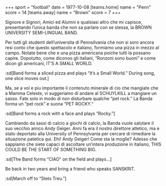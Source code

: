 +++
sport = "football"
date = 1977-10-08
[teams.home]
name = "Penn"
score = 14
[teams.away]
name = "Brown"
score = 7
+++

Signore e Signori, Amici ed Alumni e qualsiasi altro che mi capisce, presentando l’unica banda che non sa parlare con se stessa, la BROWN UNIVERSITY SEMI-LINGUAL BAND.

Per tutti gli studenti dell’universita di Pennsilvania che non si soro ancora resi conto che questo spettacolo e italiano, formiamo una pizza in mezzo al campo. Notate bene che e una pizza americana poiche tutti la possano capire. Dopotutto, come diconoo gli italiani, “Ronzoni sono buoni” e come dicon gli americani, IT’S A SMALL WORLD.

:sd[Band forms a sliced pizza and plays “It’s a Small World.” During song, one slice moves out.]

Ma, se a voi e piu importante il contenuto minerale di cio che mangiate che a Mamma Celeste, vi suggeriamo di andare al SCHUYLKILL a mangiare un sasso. Fate solo in modo di non disturbare qualche “pet rock.” La Banda forma un “pet rock” e suona “PET ROCKY.”

:sd[Band forms a rock with a face and plays “Rocky.”]

Cambiando da sassi di calcio a giochi di calcio, la Banda vuole salutare il suo vecchio amico Andy Geiger. Anni fa era il nostro direttore atletico, ma e stato deportato alla University of Pennsylvania per cercare di rimediare la situazione patetica qui. Ehi! Andy Geiger! Come sta la moglie? Adesso che sappiamo che siete capaci di ascoltare un’intera produzione in italiano, THIS COULD BE THE START OF SOMETHING BIG.

:sd[The Band forms “CIAO” on the field and plays…]

Be back in two years and bring a friend who speaks SANSKRIT.

:sd[March off to “Stets Treu.”]
